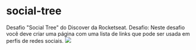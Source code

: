 # social-tree
Desafio "Social Tree" do Discover da Rocketseat. Desafio: Neste desafio você deve criar uma página com uma lista de links que pode ser usada em perfis de redes sociais.
<img src="https://github.com/igorbeckt/social-tree/blob/master/assets/pronto.png?raw=true">
